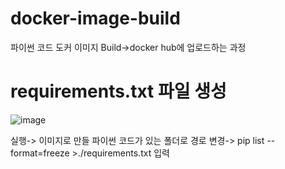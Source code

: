 # docker-image-build

파이썬 코드 도커 이미지 Build->docker hub에 업로드하는 과정


# requirements.txt 파일 생성

![image](https://user-images.githubusercontent.com/104436260/199645847-0db467b4-77eb-4d53-b17b-5b31a6971499.png)

 실행-> 이미지로 만들 파이썬 코드가 있는 폴더로 경로 변경-> pip list --format=freeze >./requirements.txt 입력
